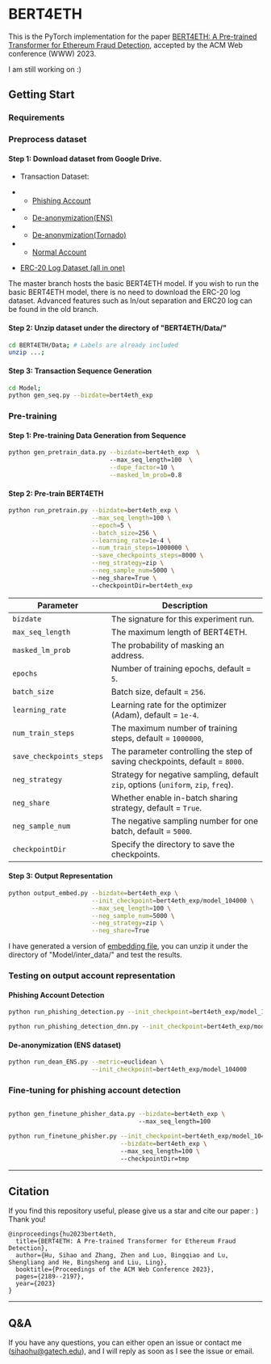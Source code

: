 # BERT4ETH

This is the PyTorch implementation for the paper [BERT4ETH: A Pre-trained Transformer for Ethereum Fraud Detection](https://dl.acm.org/doi/abs/10.1145/3543507.3583345), accepted by the ACM Web conference (WWW) 2023.

I am still working on :)

## Getting Start

### Requirements


### Preprocess dataset 

#### Step 1: Download dataset from Google Drive. 
* Transaction Dataset:
* * [Phishing Account](https://drive.google.com/file/d/11UAhLOcffzLyPhdsIqRuFsJNSqNvrNJf/view?usp=sharing)

* * [De-anonymization(ENS)](https://drive.google.com/file/d/1Yveis90jCx-nIA6pUL_4SUezMsVJr8dp/view?usp=sharing)

* * [De-anonymization(Tornado)](https://drive.google.com/file/d/1DMbPSZMSvTYMKUZg3oYKFrjPo2_jeeG4/view?usp=sharing)

* * [Normal Account](https://drive.google.com/file/d/1-htLUymg1UxDrXcI8tslU9wbn0E1vl9_/view?usp=sharing)

* [ERC-20 Log Dataset (all in one)](https://drive.google.com/file/d/1mB2Tf7tMq5ApKKOVdctaTh2UZzzrAVxq/view?usp=sharing)

The master branch hosts the basic BERT4ETH model. If you wish to run the basic BERT4ETH model, there is no need to download the ERC-20 log dataset. Advanced features such as In/out separation and ERC20 log can be found in the old branch.

#### Step 2: Unzip dataset under the directory of "BERT4ETH/Data/" 

```sh
cd BERT4ETH/Data; # Labels are already included
unzip ...;
``` 

#### Step 3: Transaction Sequence Generation

```sh
cd Model;
python gen_seq.py --bizdate=bert4eth_exp
```


### Pre-training

<!-- 
#### Step 0: Model Configuration

The configuration file is "Model/bert_config.json"
```
{
  "attention_probs_dropout_prob": 0.2,
  "hidden_act": "gelu",
  "hidden_dropout_prob": 0.2,
  "hidden_size": 64,
  "initializer_range": 0.02,
  "intermediate_size": 64,
  "max_position_embeddings": 50,
  "num_attention_heads": 2,
  "num_hidden_layers": 8,
  "type_vocab_size": 2,
  "vocab_size": 3000000
}
```
-->

#### Step 1: Pre-training Data Generation from Sequence 

[//]: # (&#40;Masking, I/O separation and ERC20 log&#41;)

```sh
python gen_pretrain_data.py --bizdate=bert4eth_exp  \ 
                            --max_seq_length=100  \
                            --dupe_factor=10 \
                            --masked_lm_prob=0.8 
```


#### Step 2: Pre-train BERT4ETH 

```sh
python run_pretrain.py --bizdate=bert4eth_exp \
                       --max_seq_length=100 \
                       --epoch=5 \
                       --batch_size=256 \
                       --learning_rate=1e-4 \
                       --num_train_steps=1000000 \
                       --save_checkpoints_steps=8000 \
                       --neg_strategy=zip \
                       --neg_sample_num=5000 \ 
                       --neg_share=True \ 
                       --checkpointDir=bert4eth_exp 
```


| Parameter                | Description                                                                        |
|--------------------------|------------------------------------------------------------------------------------|
| `bizdate`                | The signature for this experiment run.                                             |
| `max_seq_length`         | The maximum length of BERT4ETH.                                                    |
| `masked_lm_prob`         | The probability of masking an address.                                             |
| `epochs`                 | Number of training epochs, default = `5`.                                          |
| `batch_size`             | Batch size, default = `256`.                                                       |
| `learning_rate`          | Learning rate for the optimizer (Adam), default = `1e-4`.                          |
| `num_train_steps`        | The maximum number of training steps, default = `1000000`,                         |
| `save_checkpoints_steps` | The parameter controlling the step of saving checkpoints, default = `8000`.        |
| `neg_strategy`           | Strategy for negative sampling, default `zip`, options (`uniform`, `zip`, `freq`). |
| `neg_share`              | Whether enable in-batch sharing strategy, default = `True`.                        |
| `neg_sample_num`         | The negative sampling number for one batch, default = `5000`.                      |
| `checkpointDir`          | Specify the directory to save the checkpoints.                                     |


#### Step 3: Output Representation

```sh
python output_embed.py --bizdate=bert4eth_exp \
                       --init_checkpoint=bert4eth_exp/model_104000 \
                       --max_seq_length=100 \
                       --neg_sample_num=5000 \
                       --neg_strategy=zip \
                       --neg_share=True
```

I have generated a version of [embedding file](https://drive.google.com/file/d/1mQgO1LalWhjeR064VhPRmkLl_ztSTroW/view?usp=sharing), you can unzip it under the directory of "Model/inter_data/" and test the results.

### Testing on output account representation

#### Phishing Account Detection
```sh
python run_phishing_detection.py --init_checkpoint=bert4eth_exp/model_104000 # Random Forest (RF)

python run_phishing_detection_dnn.py --init_checkpoint=bert4eth_exp/model_104000 # DNN, better than RF
```

#### De-anonymization (ENS dataset)

```sh
python run_dean_ENS.py --metric=euclidean \
                       --init_checkpoint=bert4eth_exp/model_104000
```

<!-- 
#### De-anonymization (Tornado Cash)

```sh

python run_dean_Tornado.py --metric=euclidean \

                           --init_checkpoint=bert4eth_exp/model_104000

```
-->

### Fine-tuning for phishing account detection
```sh

python gen_finetune_phisher_data.py --bizdate=bert4eth_exp \ 
                                    --max_seq_length=100 
```

```sh
python run_finetune_phisher.py --init_checkpoint=bert4eth_exp/model_104000 \
                               --bizdate=bert4eth_exp \ 
                               --max_seq_length=100 \ 
                               --checkpointDir=tmp
```

-----
## Citation

If you find this repository useful, please give us a star and cite our paper : ) Thank you!
```
@inproceedings{hu2023bert4eth,
  title={BERT4ETH: A Pre-trained Transformer for Ethereum Fraud Detection},
  author={Hu, Sihao and Zhang, Zhen and Luo, Bingqiao and Lu, Shengliang and He, Bingsheng and Liu, Ling},
  booktitle={Proceedings of the ACM Web Conference 2023},
  pages={2189--2197},
  year={2023}
}
```

-----
## Q&A

If you have any questions, you can either open an issue or contact me (sihaohu@gatech.edu), and I will reply as soon as I see the issue or email.

